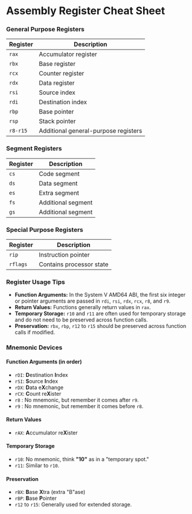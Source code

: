 # Assembly Register Cheat Sheet

### General Purpose Registers

| Register | Description                          |
| -------- | ------------------------------------ |
| `rax`    | Accumulator register                 |
| `rbx`    | Base register                        |
| `rcx`    | Counter register                     |
| `rdx`    | Data register                        |
| `rsi`    | Source index                         |
| `rdi`    | Destination index                    |
| `rbp`    | Base pointer                         |
| `rsp`    | Stack pointer                        |
| `r8-r15` | Additional general-purpose registers |

### Segment Registers

| Register | Description        |
| -------- | ------------------ |
| `cs`     | Code segment       |
| `ds`     | Data segment       |
| `es`     | Extra segment      |
| `fs`     | Additional segment |
| `gs`     | Additional segment |

### Special Purpose Registers

| Register | Description              |
| -------- | ------------------------ |
| `rip`    | Instruction pointer      |
| `rflags` | Contains processor state |

### Register Usage Tips

- **Function Arguments:** In the System V AMD64 ABI, the first six integer or pointer arguments are passed in `rdi`, `rsi`, `rdx`, `rcx`, `r8`, and `r9`.
- **Return Values:** Functions generally return values in `rax`.
- **Temporary Storage:** `r10` and `r11` are often used for temporary storage and do not need to be preserved across function calls.
- **Preservation:** `rbx`, `rbp`, `r12` to `r15` should be preserved across function calls if modified.

### Mnemonic Devices

#### Function Arguments (in order)

- `rDI`: **D**estination **I**ndex
- `rSI`: **S**ource **I**ndex
- `rDX`: **D**ata e**X**change
- `rCX`: **C**ount re**X**ister
- `r8` : No mnemonic, but remember it comes after `r9`.
- `r9` : No mnemonic, but remember it comes before `r8`.

#### Return Values

- `rAX`: **A**ccumulator re**X**ister

#### Temporary Storage

- `r10`: No mnemonic, think **"10"** as in a "temporary spot."
- `r11`: Similar to `r10`.

#### Preservation

- `rBX`: **B**ase **X**tra (extra "B"ase)
- `rBP`: **B**ase **P**ointer
- `r12` to `r15`: Generally used for extended storage.
